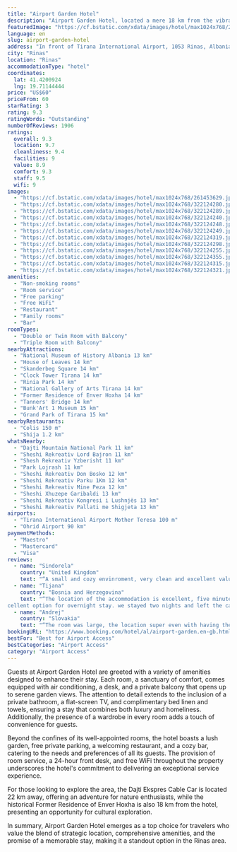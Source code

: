 ```yaml
---
title: "Airport Garden Hotel"
description: "Airport Garden Hotel, located a mere 18 km from the vibrant Skanderbeg Square in Rinas, stands out for its seamless blend of convenience and comfort."
featuredImage: "https://cf.bstatic.com/xdata/images/hotel/max1024x768/261453629.jpg?k=14b21982b1bac5ccf6958dba8ea8e1be431bf00c01060a35a23d74ffe1ac16e0&o=&hp=1"
language: en
slug: airport-garden-hotel
address: "In front of Tirana International Airport, 1053 Rinas, Albania"
city: "Rinas"
location: "Rinas"
accommodationType: "hotel"
coordinates:
  lat: 41.4200924
  lng: 19.71144444
price: "US$60"
priceFrom: 60
starRating: 3
rating: 9.3
ratingWords: "Outstanding"
numberOfReviews: 1906
ratings:
  overall: 9.3
  location: 9.7
  cleanliness: 9.4
  facilities: 9
  value: 8.9
  comfort: 9.3
  staff: 9.5
  wifi: 9
images:
  - "https://cf.bstatic.com/xdata/images/hotel/max1024x768/261453629.jpg?k=14b21982b1bac5ccf6958dba8ea8e1be431bf00c01060a35a23d74ffe1ac16e0&o=&hp=1"
  - "https://cf.bstatic.com/xdata/images/hotel/max1024x768/322124280.jpg?k=73aa89e22a5397bd0f7ea012aaf36aca71bb1913a2a8f5274e292ad6f0aceab1&o=&hp=1"
  - "https://cf.bstatic.com/xdata/images/hotel/max1024x768/322124289.jpg?k=33a2138f406f6149296d6fee1d5759794f2224fb624592387b6235b4e0bdc3a9&o=&hp=1"
  - "https://cf.bstatic.com/xdata/images/hotel/max1024x768/322124240.jpg?k=2fcf0360c62d014dd002dce6dd3b638f3851812b1b90719c71882a540c850a15&o=&hp=1"
  - "https://cf.bstatic.com/xdata/images/hotel/max1024x768/322124248.jpg?k=9c0a2fd22a3048bc20baa22c9ab5a4bc0bdfe5a235f1b13bfb7adc2ab3652f78&o=&hp=1"
  - "https://cf.bstatic.com/xdata/images/hotel/max1024x768/322124249.jpg?k=87bf4083085dd07374cf2c970cd1c3eb5a671b7c12fa3d73b9f0161a7380a8b6&o=&hp=1"
  - "https://cf.bstatic.com/xdata/images/hotel/max1024x768/322124319.jpg?k=7fc5afcfa8ad9ac3ba105024cd79375806080a0462f160ebe37df793cfd8825e&o=&hp=1"
  - "https://cf.bstatic.com/xdata/images/hotel/max1024x768/322124298.jpg?k=13315db1dc374e23681f49a7ae499535578a0529c787615dacb224a7ffe0d95b&o=&hp=1"
  - "https://cf.bstatic.com/xdata/images/hotel/max1024x768/322124255.jpg?k=2a2f504733317d23f993ba519623bb34f5915a7a17f961b260f25190bdcc6fb2&o=&hp=1"
  - "https://cf.bstatic.com/xdata/images/hotel/max1024x768/322124355.jpg?k=169c5968e980fb50a05db278643ec351efa0d1f8624044b2131c6d47f95f4be1&o=&hp=1"
  - "https://cf.bstatic.com/xdata/images/hotel/max1024x768/322124315.jpg?k=48595a85372755a75d06585288f1b48916a7ce91425f93d7098544e69a10da89&o=&hp=1"
  - "https://cf.bstatic.com/xdata/images/hotel/max1024x768/322124321.jpg?k=bc33e0dcdef084027cc26cbf3de4da5d56139123f51ae0ec6c20b8af46fe7bbe&o=&hp=1"
amenities:
  - "Non-smoking rooms"
  - "Room service"
  - "Free parking"
  - "Free WiFi"
  - "Restaurant"
  - "Family rooms"
  - "Bar"
roomTypes:
  - "Double or Twin Room with Balcony"
  - "Triple Room with Balcony"
nearbyAttractions:
  - "National Museum of History Albania 13 km"
  - "House of Leaves 14 km"
  - "Skanderbeg Square 14 km"
  - "Clock Tower Tirana 14 km"
  - "Rinia Park 14 km"
  - "National Gallery of Arts Tirana 14 km"
  - "Former Residence of Enver Hoxha 14 km"
  - "Tanners' Bridge 14 km"
  - "Bunk'Art 1 Museum 15 km"
  - "Grand Park of Tirana 15 km"
nearbyRestaurants:
  - "Colis 150 m"
  - "Shija 1.2 km"
whatsNearby:
  - "Dajti Mountain National Park 11 km"
  - "Sheshi Rekreativ Lord Bajron 11 km"
  - "Shesh Rekreativ Yzberisht 11 km"
  - "Park Lojrash 11 km"
  - "Sheshi Rekreativ Don Bosko 12 km"
  - "Sheshi Rekreativ Parku 1Km 12 km"
  - "Sheshi Rekreativ Mine Peza 12 km"
  - "Sheshi Xhuzepe Garibaldi 13 km"
  - "Sheshi Rekreativ Kongresi i Lushnjës 13 km"
  - "Sheshi Rekreativ Pallati me Shigjeta 13 km"
airports:
  - "Tirana International Airport Mother Teresa 100 m"
  - "Ohrid Airport 90 km"
paymentMethods:
  - "Maestro"
  - "Mastercard"
  - "Visa"
reviews:
  - name: "Sindorela"
    country: "United Kingdom"
    text: "“A small and cozy envinroment, very clean and excellent value for money. Fantastic location just opposite the airport.”"
  - name: "Tijana"
    country: "Bosnia and Herzegovina"
    text: "“The location of the accommodation is excellent, five minutes' walk from the airport. Ex
cellent option for overnight stay. we stayed two nights and left the car in the parking lot for a fee for 12 days.”"
  - name: "Andrej"
    country: "Slovakia"
    text: "“The room was large, the location super even with having the option of a bar at the hotel”"
bookingURL: "https://www.booking.com/hotel/al/airport-garden.en-gb.html?aid=8035640"
bestFor: "Best for Airport Access"
bestCategories: "Airport Access"
category: "Airport Access"
---
```


Guests at Airport Garden Hotel are greeted with a variety of amenities designed to enhance their stay. Each room, a sanctuary of comfort, comes equipped with air conditioning, a desk, and a private balcony that opens up to serene garden views. The attention to detail extends to the inclusion of a private bathroom, a flat-screen TV, and complimentary bed linen and towels, ensuring a stay that combines both luxury and homeliness. Additionally, the presence of a wardrobe in every room adds a touch of convenience for guests.

Beyond the confines of its well-appointed rooms, the hotel boasts a lush garden, free private parking, a welcoming restaurant, and a cozy bar, catering to the needs and preferences of all its guests. The provision of room service, a 24-hour front desk, and free WiFi throughout the property underscores the hotel's commitment to delivering an exceptional service experience.

For those looking to explore the area, the Dajti Ekspres Cable Car is located 22 km away, offering an adventure for nature enthusiasts, while the historical Former Residence of Enver Hoxha is also 18 km from the hotel, presenting an opportunity for cultural exploration.

In summary, Airport Garden Hotel emerges as a top choice for travelers who value the blend of strategic location, comprehensive amenities, and the promise of a memorable stay, making it a standout option in the Rinas area.